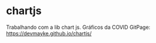 # chartjs
Trabalhando com a lib chart js. Gráficos da COVID
GitPage: https://devmayke.github.io/chartjs/
